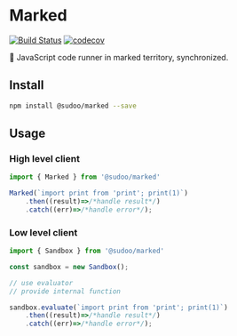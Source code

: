 # Marked

[![Build Status](https://travis-ci.org/SudoDotDog/Marked.svg?branch=master)](https://travis-ci.org/SudoDotDog/Marked)
[![codecov](https://codecov.io/gh/SudoDotDog/Marked/branch/master/graph/badge.svg)](https://codecov.io/gh/SudoDotDog/Marked)

:tennis: JavaScript code runner in marked territory, synchronized.

## Install

```bash
npm install @sudoo/marked --save
```

## Usage

### High level client

```js
import { Marked } from '@sudoo/marked'

Marked(`import print from 'print'; print(1)`)
    .then((result)=>/*handle result*/)
    .catch((err)=>/*handle error*/);
```

### Low level client

```js
import { Sandbox } from '@sudoo/marked'

const sandbox = new Sandbox();

// use evaluator
// provide internal function

sandbox.evaluate(`import print from 'print'; print(1)`)
    .then((result)=>/*handle result*/)
    .catch((err)=>/*handle error*/);
```
